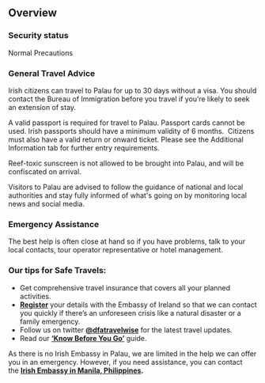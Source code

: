 ## Overview

### **Security status**

Normal Precautions

### **General Travel Advice**

Irish citizens can travel to Palau for up to 30 days without a visa. You should contact the Bureau of Immigration before you travel if you’re likely to seek an extension of stay.

A valid passport is required for travel to Palau. Passport cards cannot be used. Irish passports should have a minimum validity of 6 months.  Citizens must also have a valid return or onward ticket. Please see the Additional Information tab for further entry requirements.

Reef-toxic sunscreen is not allowed to be brought into Palau, and will be confiscated on arrival.

Visitors to Palau are advised to follow the guidance of national and local authorities and stay fully informed of what's going on by monitoring local news and social media.

### **Emergency Assistance**

The best help is often close at hand so if you have problems, talk to your local contacts, tour operator representative or hotel management.

### **Our tips for Safe Travels:**

* Get comprehensive travel insurance that covers all your planned activities.
* [**Register**](/en/dfa/overseas-travel/citizens-registration/) your details with the Embassy of Ireland so that we can contact you quickly if there’s an unforeseen crisis like a natural disaster or a family emergency.
* Follow us on twitter [**@dfatravelwise**](https://www.twitter.com/DFATravelWise) for the latest travel updates.
* Read our [**‘Know Before You Go’**](/en/dfa/overseas-travel/know-before-you-go/) guide.

As there is no Irish Embassy in Palau, we are limited in the help we can offer you in an emergency. However, if you need assistance, you can contact the [**Irish Embassy in Manila, Philippines**](/en/philippines/manila/)**.**